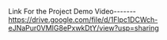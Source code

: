 Link For the Project Demo Video-------
https://drive.google.com/file/d/1Flpc1DCWch-eJNaPur0VMIG8ePxwkDtY/view?usp=sharing
